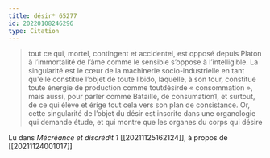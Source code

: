 ```yaml
---
title: désir* 65277
id: 20220108246296
type: Citation
---
```


> tout ce qui, mortel, contingent et accidentel, est opposé depuis Platon à l’immortalité de l’âme comme le sensible s’oppose à l’intelligible. La singularité est le cœur de la machinerie socio-industrielle en tant qu'elle constitue l’objet de toute libido, laquelle, à son tour, constitue toute énergie de production comme toutdésirde « consommation », mais aussi, pour parler comme Bataille, de consumation1, et surtout, de ce qui élève et érige tout cela vers son plan de consistance. Or, cette singularité de l’objet du désir est inscrite dans une organologie qui demande étude, et qui montre que les organes du corps qui désire

Lu dans *Mécréance et discrédit 1* [[20211125162124]], à propos de [[20211124001017]]